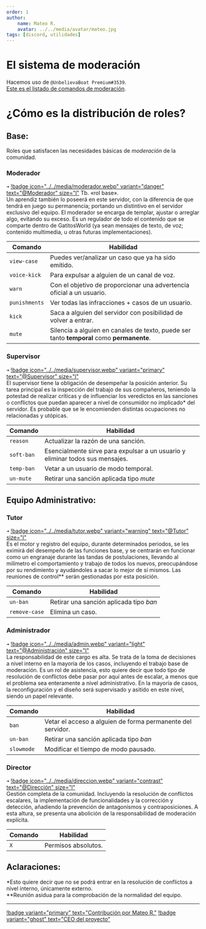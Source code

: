 ```yaml
---
order: 1
author: 
    name: Mateo R.
    avatar: ../../media/avatar/mateo.jpg
tags: [discord, utilidades]
---
```


# El sistema de moderación

Hacemos uso de `@UnbelievaBoat Premium#3539`.<br>
[Este es el listado de comandos de moderación](../cmds-bot.html).
# ¿Cómo es la distribución de roles?

## Base:
Roles que satisfacen las necesidades básicas de *moderación* de la comunidad. 
### Moderador
`➜` [!badge icon="../../media/moderador.webp" variant="danger" text="@Moderador" size="l"](#)  Tb. «rol base».<br> 
Un aprendiz también lo poseerá en este servidor, con la diferencia de que tendrá en juego su permanencia; portando un distintivo en el servidor exclusivo del equipo. 
El moderador se encarga de templar, ajustar o arreglar algo, evitando su exceso. Es un regulador de todo el contenido que se comparte dentro de GatitosWorld (ya sean mensajes de texto, de voz; contenido multimedia, u otras futuras implementaciones).

Comando | Habilidad
--- | ---
`view-case` | Puedes ver/analizar un caso que ya ha sido emitido.
`voice-kick` | Para expulsar a alguien de un canal de voz.
`warn` | Con el objetivo de proporcionar una advertencia oficial a un usuario.
`punishments` | Ver todas las infracciones + casos de un usuario.
`kick` | Saca a alguien del servidor con posibilidad de volver a entrar.
`mute` | Silencia a alguien en canales de texto, puede ser tanto **temporal** como **permanente**.

### Supervisor
`➜` [!badge icon="../../media/supervisor.webp" variant="primary" text="@Supervisor" size="l"](#) <br>
El supervisor tiene la obligación de desempeñar la posición anterior. 
Su tarea principal es la inspección del trabajo de sus compañeros, teniendo la potestad de realizar críticas y de influenciar los veredictos en las sanciones o conflictos que puedan aparecer a nivel de consumidor no implicado* del servidor.
Es probable que se le encomienden distintas ocupaciones no relacionadas y utópicas. 

Comando | Habilidad
--- | ---
`reason` | Actualizar la razón de una sanción.
`soft-ban` | Esencialmente sirve para expulsar a un usuario y eliminar todos sus mensajes.
`temp-ban` | Vetar a un usuario de modo temporal.
`un-mute` | Retirar una sanción aplicada tipo *mute*

## Equipo Administrativo: 
### Tutor
`➜` [!badge icon="../../media/tutor.webp" variant="warning" text="@Tutor" size="l"](#) <br>
Es el motor y registro del equipo, durante determinados periodos, se les eximirá del desempeño de las funciones base, y se centrarán en funcionar como un engranaje durante las tandas de postulaciones, llevando al milímetro el comportamiento y trabajo de todos los nuevos, preocupándose por su rendimiento y ayudándoles a sacar lo mejor de sí mismos.
Las reuniones de control** serán gestionadas por esta posición.

Comando | Habilidad
--- | ---
`un-ban` | Retirar una sanción aplicada tipo *ban*
`remove-case` | Elimina un caso. 
### Administrador
`➜` [!badge icon="../../media/admin.webp" variant="light" text="@Administración" size="l"](#) <br>
La responsabilidad de este cargo es alta. Se trata de la toma de decisiones a nivel interno en la mayoría de los casos, incluyendo el trabajo base de moderación. 
Es un rol de asistencia, esto quiere decir que todo tipo de resolución de conflictos debe pasar por aquí antes de escalar, a menos que el problema sea enteramente a nivel administrativo. 
En la mayoría de casos, la reconfiguración y el diseño será supervisado y asitido en este nivel, siendo un papel relevante. 

Comando | Habilidad
--- | ---
`ban`| Vetar el acceso a alguien de forma permanente del servidor.
`un-ban` | Retirar una sanción aplicada tipo *ban*
`slowmode` | Modificar el tiempo de modo pausado.
### Director
`➜` [!badge icon="../../media/direccion.webp" variant="contrast" text="@Dirección" size="l"](#)  <br>
Gestión completa de la comunidad. Incluyendo la resolución de conflictos escalares, la implementación de funcionalidades y la corrección y detección, añadiendo la prevención de antagonismos y contraposiciones. 
A esta altura, se presenta una abolición de la responsabilidad de moderación explícita. 

Comando | Habilidad
--- | ---
`X` | Permisos absolutos.

## Aclaraciones:
\*Esto quiere decir que no se podrá entrar en la resolución de conflictos a nivel interno, únicamente externo.<br>
\*\*Reunión asidua para la comprobación de la normalidad del equipo.

---
[!badge variant="primary" text="Contribución por Mateo R."](https://mateo.ltd/) [!badge variant="ghost" text="CEO del proyecto"](https://mateo.ltd/)